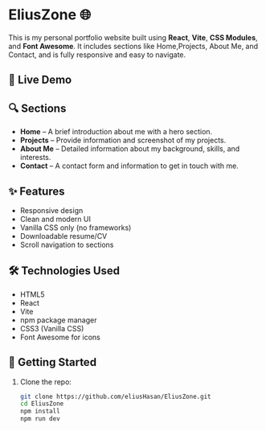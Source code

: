# EliusZone 🌐

This is my personal portfolio website built using **React**, **Vite**, **CSS Modules**, and **Font Awesome**. It includes sections like Home,Projects, About Me, and Contact, and is fully responsive and easy to navigate.

## 🔗 Live Demo

## 🔍 Sections

- **Home** – A brief introduction about me with a hero section.
- **Projects** – Provide information and screenshot of my projects.
- **About Me** – Detailed information about my background, skills, and interests.
- **Contact** – A contact form and information to get in touch with me.

## ✨ Features

- Responsive design
- Clean and modern UI
- Vanilla CSS only (no frameworks)
- Downloadable resume/CV
- Scroll navigation to sections

## 🛠️ Technologies Used

- HTML5
- React
- Vite
- npm package manager
- CSS3 (Vanilla CSS)
- Font Awesome for icons

## 🚀 Getting Started

1. Clone the repo:
   ```bash
   git clone https://github.com/eliusHasan/EliusZone.git
   cd EliusZone
   npm install
   npm run dev
   ```


